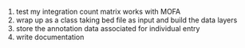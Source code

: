 1. test my integration count matrix works with MOFA
2. wrap up as a class taking bed file as input and build the data layers
3. store the annotation data associated for individual entry
4. write documentation